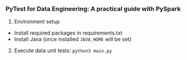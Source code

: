 ### PyTest for Data Engineering: A practical guide with PySpark

1. Environment setup
- Install required packages in requirements.txt
- Install Java (once installed `JAVA_HOME` will be set)

2. Execute data unit tests: `python3 main.py`
